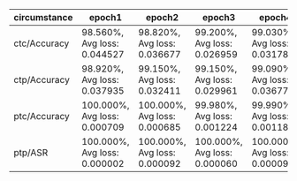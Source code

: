 |circumstance|epoch1|epoch2|epoch3|epoch4|epoch5|
|---|---|---|---|---|---|
|ctc/Accuracy|98.560%, Avg loss: 0.044527|98.820%, Avg loss: 0.036677|99.200%, Avg loss: 0.026959|99.030%, Avg loss: 0.031782|99.130%, Avg loss: 0.028096|
|ctp/Accuracy|98.920%, Avg loss: 0.037935|99.150%, Avg loss: 0.032411|99.150%, Avg loss: 0.029961|99.090%, Avg loss: 0.036771|99.220%, Avg loss: 0.033191|
|ptc/Accuracy|100.000%, Avg loss: 0.000709|100.000%, Avg loss: 0.000685|99.980%, Avg loss: 0.001224|99.990%, Avg loss: 0.001183|99.980%, Avg loss: 0.000422|
|ptp/ASR|100.000%, Avg loss: 0.000002|100.000%, Avg loss: 0.000092|100.000%, Avg loss: 0.000060|100.000%, Avg loss: 0.000097|100.000%, Avg loss: 0.000027|

